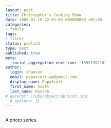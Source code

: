 ```yaml
---
layout: post
title: Christopher's Cooking Show
date: 2005-01-10 22:01:03.000000000 +01:00
categories:
- family
tags:
- flickr
status: publish
type: post
published: true
meta:
  _social_aggregation_next_run: '1392139216'
author:
  login: shanson
  email: papascott-wp@gmail.com
  display_name: PapaScott
  first_name: Scott
  last_name: Hanson
# excerpt: !ruby/object:Hpricot::Doc
  # options: {}
---
```

<p><a href="http://www.flickr.com/photos/papascott/sets/80300/" title="photo set 'master chef' at flickr"><img src="http://photos1.flickr.com/3204271_3d6e24d20b_m.jpg" alt="" border="0" /></a></p>
<p>A photo series.</p>
